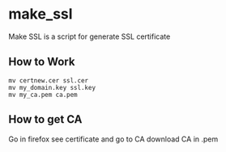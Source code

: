 # make_ssl
Make SSL is a script for generate SSL certificate


## How to Work

```
mv certnew.cer ssl.cer
mv my_domain.key ssl.key
mv my_ca.pem ca.pem
```

## How to get CA

Go in firefox see certificate and go to CA download CA in .pem
